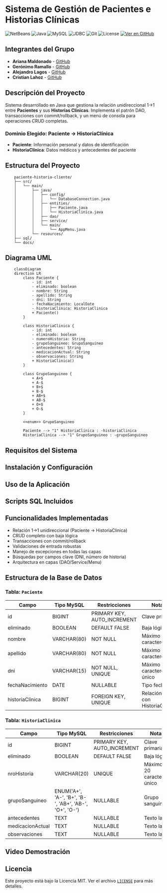 # Sistema de Gestión de Pacientes e Historias Clínicas

![NetBeans](https://img.shields.io/badge/NetBeans-1B6AC6?logo=apache-netbeans-ide&logoColor=white) ![Java](https://img.shields.io/badge/Java-21.0.8.LTS-red.svg) ![MySQL](https://img.shields.io/badge/MySQL-8.0.43-blue?logo=mysql) ![JDBC](https://img.shields.io/badge/JDBC-API-orange) ![Git](https://img.shields.io/badge/Git-F05032?logo=git&logoColor=white) ![License](https://img.shields.io/badge/license-MIT-green.svg) [![Ver en GitHub](https://img.shields.io/badge/Repositorio-GitHub-black?logo=github)](https://github.com/Gerolupo12/paciente-historia-cliente)

## Integrantes del Grupo

- **Ariana Maldonado** - [GitHub](https://github.com/AriMaldo19)
- **Gerónimo Ramallo** - [GitHub](https://github.com/Gerolupo12)
- **Alejandro Lagos** - [GitHub](https://github.com/Alejandrovans)
- **Cristian Lahoz** - [GitHub](https://github.com/m415x)

## Descripción del Proyecto

Sistema desarrollado en Java que gestiona la relación unidireccional 1->1 entre **Pacientes** y sus **Historias Clínicas**. Implementa el patrón DAO, transacciones con commit/rollback, y un menú de consola para operaciones CRUD completas.

### Dominio Elegido: Paciente -> HistoriaClínica

- **Paciente**: Información personal y datos de identificación
- **HistoriaClínica**: Datos médicos y antecedentes del paciente

## Estructura del Proyecto

```plaintext
    paciente-historia-cliente/
    ├── src/
    │   └── main/
    │       ├── java/
    │       │   ├── config/
    │       │   │   └── DatabaseConnection.java
    │       │   ├── entities/
    │       │   │   ├── Paciente.java
    │       │   │   └── HistoriaClinica.java
    │       │   ├── dao/
    │       │   ├── service/
    │       │   └── main/
    │       │       └── AppMenu.java
    │       └── resources/
    ├── sql/
    └── docs/
```

## Diagrama UML

```mermaid
    classDiagram
    direction LR
        class Paciente {
            - id: int
            - eliminado: boolean
            - nombre: String
            - apellido: String
            - dni: String
            - fechaNacimiento: LocalDate
            - historiaClinica: HistoriaClinica
            + Paciente()
        }

        class HistoriaClinica {
            - id: int
            - eliminado: boolean
            - numeroHistoria: String
            - grupoSanguineo: GrupoSanguineo
            - antecedentes: String
            - medicacionActual: String
            - observaciones: String
            + HistoriaClinica()
        }

        class GrupoSanguineo {
            + A+$
            + A-$
            + B+$
            + B-$
            + AB+$
            + AB-$
            + O+$
            + O-$
        }

        <<enum>> GrupoSanguineo

        Paciente --> "1" HistoriaClinica : -historiaClinica
        HistoriaClinica --> "1" GrupoSanguineo : -grupoSanguineo
```

## Requisitos del Sistema

## Instalación y Configuración

## Uso de la Aplicación

## Scripts SQL Incluidos

## Funcionalidades Implementadas

- Relación 1->1 unidireccional (Paciente -> HistoriaClinica)
- CRUD completo con baja lógica
- Transacciones con commit/rollback
- Validaciones de entrada robustas
- Manejo de excepciones en todas las capas
- Búsquedas por campos clave (DNI, número de historia)
- Arquitectura en capas (DAO/Service/Menu)

## Estructura de la Base de Datos

### Tabla: `Paciente`

| Campo           | Tipo MySQL  | Restricciones               | Notas                             |
| --------------- | ----------- | --------------------------- | --------------------------------- |
| id              | BIGINT      | PRIMARY KEY, AUTO_INCREMENT | Clave primaria                    |
| eliminado       | BOOLEAN     | DEFAULT FALSE               | Baja lógica                       |
| nombre          | VARCHAR(80) | NOT NULL                    | Máximo 80 caracteres              |
| apellido        | VARCHAR(80) | NOT NULL                    | Máximo 80 caracteres              |
| dni             | VARCHAR(15) | NOT NULL, UNIQUE            | Máximo 15 caracteres, único       |
| fechaNacimiento | DATE        | NULLABLE                    | Tipo fecha                        |
| historiaClinica | BIGINT      | FOREIGN KEY, UNIQUE         | Relación 1->1 con HistoriaClinica |

### Tabla: `HistoriaClinica`

| Campo            | Tipo MySQL                                             | Restricciones               | Notas                       |
| ---------------- | ------------------------------------------------------ | --------------------------- | --------------------------- |
| id               | BIGINT                                                 | PRIMARY KEY, AUTO_INCREMENT | Clave primaria              |
| eliminado        | BOOLEAN                                                | DEFAULT FALSE               | Baja lógica                 |
| nroHistoria      | VARCHAR(20)                                            | UNIQUE                      | Máximo 20 caracteres, único |
| grupoSanguineo   | ENUM('A+', 'A-', 'B+', 'B-', 'AB+', 'AB-', 'O+', 'O-') | NULLABLE                    | Grupo sanguíneo             |
| antecedentes     | TEXT                                                   | NULLABLE                    | Texto largo                 |
| medicacionActual | TEXT                                                   | NULLABLE                    | Texto largo                 |
| observaciones    | TEXT                                                   | NULLABLE                    | Texto largo                 |

## Video Demostración

<!-- [Ver video de demostración](#) (10-15 minutos) -->

## Licencia

Este proyecto está bajo la Licencia MIT. Ver el archivo [`LICENSE`](LICENSE) para más detalles.
